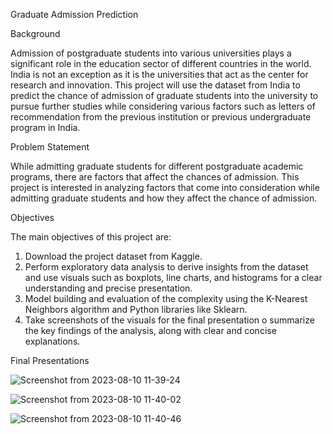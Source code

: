Graduate Admission Prediction

Background

Admission of postgraduate students into various universities plays a significant role in the education sector of different countries in the world. India is not an exception as it is the universities that act as the center for research and innovation. This project will use the dataset from India to predict the chance of admission of graduate students into the university to pursue further studies while considering various factors such as letters of recommendation from the previous institution or previous undergraduate program in India.

Problem Statement

While admitting graduate students for different postgraduate academic programs, there are factors that affect the chances of admission. This project is interested in analyzing factors that come into consideration while admitting graduate students and how they affect the chance of admission.

Objectives

The main objectives of this project are:
1. Download the project dataset from Kaggle.
2. Perform exploratory data analysis to derive insights from the dataset and use visuals such as boxplots, line charts, and histograms for a clear understanding and precise presentation.
3. Model building and evaluation of the complexity using the K-Nearest Neighbors algorithm and Python libraries like Sklearn.
4. Take screenshots of the visuals for the final presentation  o summarize the key findings of the analysis, along with clear and concise explanations.

Final Presentations   


![Screenshot from 2023-08-10 11-39-24](https://github.com/devotuoma/Graduate-Admission-Prediction-in-India/assets/94548340/e56130d4-0fdd-4739-8e17-b3489cedfdc4)

![Screenshot from 2023-08-10 11-40-02](https://github.com/devotuoma/Graduate-Admission-Prediction-in-India/assets/94548340/31db0996-bcaa-43b7-9a14-b79e10da9ec2)

![Screenshot from 2023-08-10 11-40-46](https://github.com/devotuoma/Graduate-Admission-Prediction-in-India/assets/94548340/120adb92-ed71-4424-ac16-9f3ddc3eb860)




